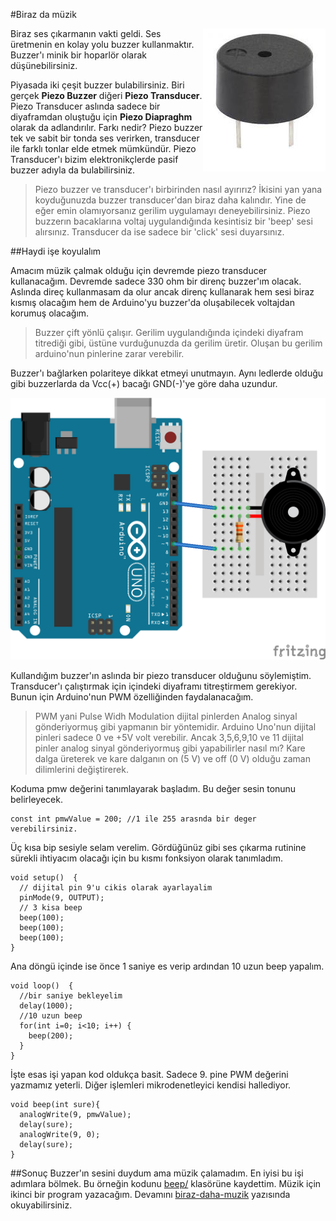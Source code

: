 #Biraz da müzik

<img src=buzzer.jpg align=right>

Biraz ses çıkarmanın vakti geldi. Ses üretmenin en kolay yolu buzzer kullanmaktır. Buzzer'ı minik bir hoparlör olarak düşünebilirsiniz. 

Piyasada iki çeşit buzzer bulabilirsiniz. Biri gerçek **Piezo Buzzer** diğeri **Piezo Transducer**. Piezo Transducer aslında sadece bir diyaframdan oluştuğu için **Piezo Diapraghm** olarak da adlandırılır. Farkı nedir? Piezo buzzer tek ve sabit bir tonda ses verirken, transducer ile farklı tonlar elde etmek mümkündür. Piezo Transducer'ı bizim elektronikçlerde pasif buzzer adıyla da bulabilirsiniz.

> Piezo buzzer ve transducer'ı birbirinden nasıl ayırırız? İkisini yan yana koyduğunuzda buzzer transducer'dan biraz daha kalındır. Yine de eğer emin olamıyorsanız gerilim uygulamayı deneyebilirsiniz. Piezo buzzerın bacaklarına voltaj uygulandığında kesintisiz bir 'beep' sesi alırsınız. Transducer da ise sadece bir 'click' sesi duyarsınız.

##Haydi işe koyulalım

Amacım müzik çalmak olduğu için devremde piezo transducer kullanacağım. Devremde sadece 330 ohm bir direnç buzzer'ım olacak. Aslında direç kullanmasam da olur ancak direnç kullanarak hem sesi biraz kısmış olacağım hem de Arduino'yu buzzer'da oluşabilecek voltajdan korumuş olacağım.

> Buzzer çift yönlü çalışır. Gerilim uygulandığında içindeki diyafram titrediği gibi, üstüne vurduğunuzda da gerilim üretir. Oluşan bu gerilim arduino'nun pinlerine zarar verebilir.

 
Buzzer'ı bağlarken polariteye dikkat etmeyi unutmayın. Aynı ledlerde olduğu gibi buzzerlarda da Vcc(+) bacağı GND(-)'ye göre daha uzundur.

![image](buzzer_bb.png)

Kullandığım buzzer'ın aslında bir piezo transducer olduğunu söylemiştim. Transducer'ı çalıştırmak için içindeki diyaframı titreştirmem gerekiyor. Bunun için Arduino'nun PWM özelliğinden faydalanacağım.

> PWM yani Pulse Widh Modulation dijital pinlerden Analog sinyal gönderiyormuş gibi yapmanın bir yöntemidir. Arduino Uno'nun dijital pinleri sadece 0 ve +5V volt verebilir. Ancak 3,5,6,9,10 ve 11 dijital pinler analog sinyal gönderiyormuş gibi yapabilirler nasıl mı? Kare dalga üreterek ve kare dalganın on (5 V) ve off (0 V) olduğu zaman dilimlerini değiştirerek.

Koduma pmw değerini tanımlayarak başladım. Bu değer sesin tonunu belirleyecek.

````
const int pmwValue = 200; //1 ile 255 arasnda bir deger verebilirsiniz.
```` 

Üç kısa bip sesiyle selam verelim. Gördüğünüz gibi ses çıkarma rutinine sürekli ihtiyacım olacağı için bu kısmı fonksiyon olarak tanımladım.

````
void setup()  { 
  // dijital pin 9'u cikis olarak ayarlayalim
  pinMode(9, OUTPUT);
  // 3 kisa beep
  beep(100);
  beep(100);
  beep(100);
} 
````
Ana döngü içinde ise önce 1 saniye es verip ardından 10 uzun beep yapalım.

````
void loop()  {
  //bir saniye bekleyelim
  delay(1000);
  //10 uzun beep
  for(int i=0; i<10; i++) {
    beep(200);
  } 
}
````
İşte esas işi yapan kod oldukça basit. Sadece 9. pine PWM değerini yazmamız yeterli. Diğer işlemleri mikrodenetleyici kendisi hallediyor. 

````
void beep(int sure){
  analogWrite(9, pmwValue);   
  delay(sure);          
  analogWrite(9, 0);      
  delay(sure);           
}  
````

##Sonuç
Buzzer'ın sesini duydum ama müzik çalamadım. En iyisi bu işi adımlara bölmek. Bu örneğin kodunu [beep/][1] klasörüne kaydettim. Müzik için ikinci bir program yazacağım. Devamını [biraz-daha-muzik][2] yazısında okuyabilirsiniz.

[1]: beep/
[2]: ../108-biraz-daha-muzik/







